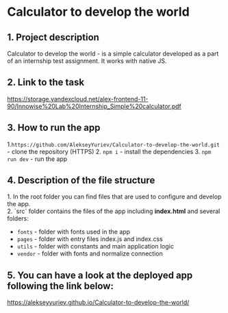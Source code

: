 <h1>Calculator to develop the world</h1>

<h2>1. Project description</h2>
Calculator to develop the world - is a simple calculator developed as a part of an internship test assignment. It works with native JS.
<h2>2. Link to the task</h2>

https://storage.yandexcloud.net/alex-frontend-11-90/Innowise%20Lab%20Internship_Simple%20calculator.pdf

<h2>3. How to run the app</h2>

1.`https://github.com/AlekseyYuriev/Calculator-to-develop-the-world.git` - clone the repository (HTTPS) 
2. `npm i` - install the dependencies 
3. `npm run dev` - run the app

<h2>4. Description of the file structure</h2>
1. In the root folder you can find files that are used to configure and develop the app.
<br>
2. `src` folder contains the files of the app including <strong>index.html</strong> and several folders:

 - `fonts` - folder with fonts used in the app
 - `pages` - folder with entry files index.js and index.css
- `utils` - folder with constants and main application logic
- `vendor` - folder with fonts and normalize connection

<h2>5. You can have a look at the deployed app following the link below:</h2>

https://alekseyyuriev.github.io/Calculator-to-develop-the-world/
